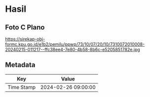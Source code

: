 # Hasil

## Foto C Plano

https://sirekap-obj-formc.kpu.go.id/e1b2/pemilu/ppwp/73/10/07/20/10/7310072010008-20240215-011217--ffc38ee4-7e80-4b58-8b6c-e5205851782e.jpg


## Metadata

| Key        | Value               |
| ---------- | ------------------- |
| Time Stamp | 2024-02-26 09:00:00 |



